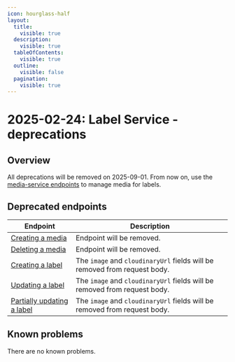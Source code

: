 ```yaml
---
icon: hourglass-half
layout:
  title:
    visible: true
  description:
    visible: true
  tableOfContents:
    visible: true
  outline:
    visible: false
  pagination:
    visible: true
---
```

# 2025-02-24: Label Service - deprecations

## Overview

All deprecations will be removed on 2025-09-01. From now on, use the [media-service endpoints](https://emporix.gitbook.io/documentation-portal/api-references/media/media/api-reference/assets) to manage media for labels.

## Deprecated endpoints

| Endpoint                                                                          | Description                                                           |
|-----------------------------------------------------------------------------------|-----------------------------------------------------------------------|
| [Creating a media](https://emporix.gitbook.io/documentation-portal/api-references/products-labels-and-brands/label-service/api-reference/media)             | Endpoint will be removed.                                             |
| [Deleting a media](https://emporix.gitbook.io/documentation-portal/api-references/products-labels-and-brands/label-service/api-reference/media#delete-media-mediaid)         | Endpoint will be removed.                                             |
| [Creating a label](https://emporix.gitbook.io/documentation-portal/api-references/products-labels-and-brands/label-service/api-reference/label#post-labels)            | The `image` and `cloudinaryUrl` fields will be removed from request body. |
| [Updating a label](https://emporix.gitbook.io/documentation-portal/api-references/products-labels-and-brands/label-service/api-reference/label#put-labels-labelid)              | The `image` and `cloudinaryUrl` fields will be removed from request body. |
| [Partially updating a label](https://emporix.gitbook.io/documentation-portal/api-references/products-labels-and-brands/label-service/api-reference/label#patch-labels-labelid)  | The `image` and `cloudinaryUrl` fields will be removed from request body. |

## Known problems

There are no known problems.